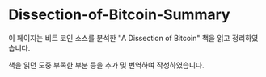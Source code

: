 # Dissection-of-Bitcoin-Summary

이 페이지는 비트 코인 소스를 분석한 "A Dissection of Bitcoin" 책을 읽고 정리하였습니다.

책을 읽던 도중 부족한 부분 등을 추가 및 번역하여 작성하였습니다.
